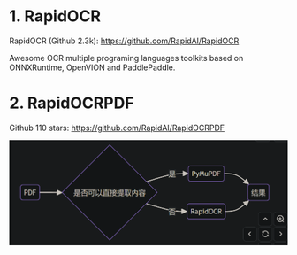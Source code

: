 # 1. RapidOCR

RapidOCR (Github 2.3k): https://github.com/RapidAI/RapidOCR

Awesome OCR multiple programing languages toolkits based on ONNXRuntime, OpenVION and PaddlePaddle.

# 2. RapidOCRPDF

Github 110 stars: https://github.com/RapidAI/RapidOCRPDF

![](.01_其它项目_images/流程.png)

